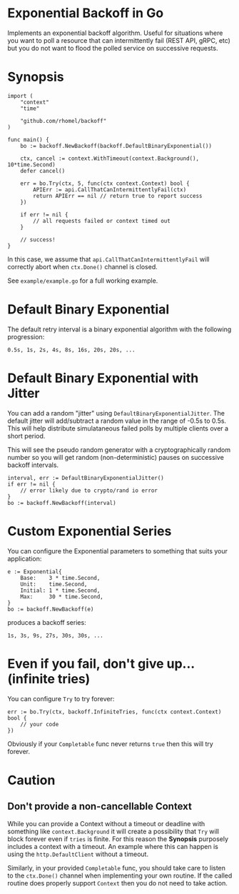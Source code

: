
# Exponential Backoff in Go

Implements an exponential backoff algorithm. Useful for situations where you
want to poll a resource that can intermittently fail (REST API, gRPC, etc)
but you do not want to flood the polled service on successive requests.

# Synopsis

```
import (
	"context"
	"time"

	"github.com/rhomel/backoff"
)

func main() {
	bo := backoff.NewBackoff(backoff.DefaultBinaryExponential())

	ctx, cancel := context.WithTimeout(context.Background(), 10*time.Second)
	defer cancel()

	err = bo.Try(ctx, 5, func(ctx context.Context) bool {
		APIErr := api.CallThatCanIntermittentlyFail(ctx)
		return APIErr == nil // return true to report success
	})

	if err != nil {
		// all requests failed or context timed out
	}

	// success!
}
```

In this case, we assume that `api.CallThatCanIntermittentlyFail` will
correctly abort when `ctx.Done()` channel is closed.

See `example/example.go` for a full working example.

# Default Binary Exponential

The default retry interval is a binary exponential algorithm with the
following progression:

```
0.5s, 1s, 2s, 4s, 8s, 16s, 20s, 20s, ...
```

# Default Binary Exponential with Jitter

You can add a random "jitter" using `DefaultBinaryExponentialJitter`. The
default jitter will add/subtract a random value in the range of -0.5s to
0.5s. This will help distribute simulataneous failed polls by multiple
clients over a short period.

This will see the pseudo random generator with a cryptographically random
number so you will get random (non-deterministic) pauses on successive
backoff intervals.

```
interval, err := DefaultBinaryExponentialJitter()
if err != nil {
	// error likely due to crypto/rand io error
}
bo := backoff.NewBackoff(interval)
```

# Custom Exponential Series

You can configure the Exponential parameters to something that suits your
application:

```
e := Exponential{
	Base:    3 * time.Second,
	Unit:    time.Second,
	Initial: 1 * time.Second,
	Max:     30 * time.Second,
}
bo := backoff.NewBackoff(e)
```

produces a backoff series:

```
1s, 3s, 9s, 27s, 30s, 30s, ...
```

# Even if you fail, don't give up... (infinite tries)

You can configure `Try` to try forever:

```
err := bo.Try(ctx, backoff.InfiniteTries, func(ctx context.Context) bool {
	// your code
})
```

Obviously if your `Completable` func never returns `true` then this will try
forever.

# Caution

## Don't provide a non-cancellable Context

While you can provide a Context without a timeout or deadline with something
like `context.Background` it will create a possibility that `Try` will block
forever even if `tries` is finite. For this reason the **Synopsis** purposely
includes a context with a timeout. An example where this can happen is using
the `http.DefaultClient` without a timeout.

Similarly, in your provided `Completable` func, you should take care to
listen to the `ctx.Done()` channel when implementing your own routine. If the
called routine does properly support `Context` then you do not need to take
action.
